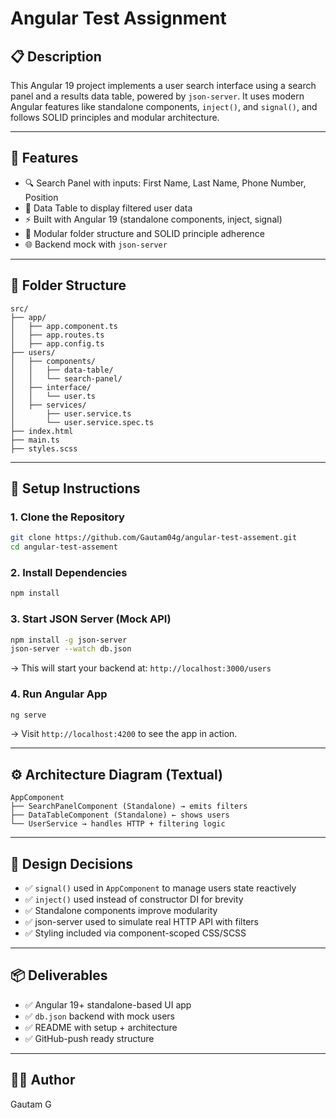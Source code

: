 # Angular Test Assignment

## 📋 Description
This Angular 19 project implements a user search interface using a search panel and a results data table, powered by `json-server`. It uses modern Angular features like standalone components, `inject()`, and `signal()`, and follows SOLID principles and modular architecture.

---

## 🧩 Features
- 🔍 Search Panel with inputs: First Name, Last Name, Phone Number, Position
- 📄 Data Table to display filtered user data
- ⚡ Built with Angular 19 (standalone components, inject, signal)
- 🧠 Modular folder structure and SOLID principle adherence
- 🌐 Backend mock with `json-server`

---

## 📁 Folder Structure
```
src/
├── app/
│   ├── app.component.ts
│   ├── app.routes.ts
│   ├── app.config.ts
├── users/
│   ├── components/
│   │   ├── data-table/
│   │   └── search-panel/
│   ├── interface/
│   │   └── user.ts
│   ├── services/
│       ├── user.service.ts
│       └── user.service.spec.ts
├── index.html
├── main.ts
├── styles.scss
```

---

## 🚀 Setup Instructions

### 1. Clone the Repository
```bash
git clone https://github.com/Gautam04g/angular-test-assement.git
cd angular-test-assement
```

### 2. Install Dependencies
```bash
npm install
```

### 3. Start JSON Server (Mock API)
```bash
npm install -g json-server
json-server --watch db.json
```
→ This will start your backend at: `http://localhost:3000/users`

### 4. Run Angular App
```bash
ng serve
```
→ Visit `http://localhost:4200` to see the app in action.

---

## ⚙️ Architecture Diagram (Textual)
```
AppComponent
├── SearchPanelComponent (Standalone) → emits filters
├── DataTableComponent (Standalone) ← shows users
└── UserService → handles HTTP + filtering logic
```

---

## 🧠 Design Decisions
- ✅ `signal()` used in `AppComponent` to manage users state reactively
- ✅ `inject()` used instead of constructor DI for brevity
- ✅ Standalone components improve modularity
- ✅ json-server used to simulate real HTTP API with filters
- ✅ Styling included via component-scoped CSS/SCSS

---

## 📦 Deliverables
- ✅ Angular 19+ standalone-based UI app
- ✅ `db.json` backend with mock users
- ✅ README with setup + architecture
- ✅ GitHub-push ready structure

---

## 👨‍💻 Author
Gautam G
